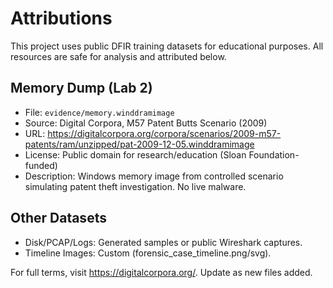 # Attributions

This project uses public DFIR training datasets for educational purposes. All resources are safe for analysis and attributed below.

## Memory Dump (Lab 2)
- File: `evidence/memory.winddramimage`
- Source: Digital Corpora, M57 Patent Butts Scenario (2009)
- URL: https://digitalcorpora.org/corpora/scenarios/2009-m57-patents/ram/unzipped/pat-2009-12-05.winddramimage
- License: Public domain for research/education (Sloan Foundation-funded)
- Description: Windows memory image from controlled scenario simulating patent theft investigation. No live malware.

## Other Datasets
- Disk/PCAP/Logs: Generated samples or public Wireshark captures.
- Timeline Images: Custom (forensic_case_timeline.png/svg).

For full terms, visit https://digitalcorpora.org/. Update as new files added.
